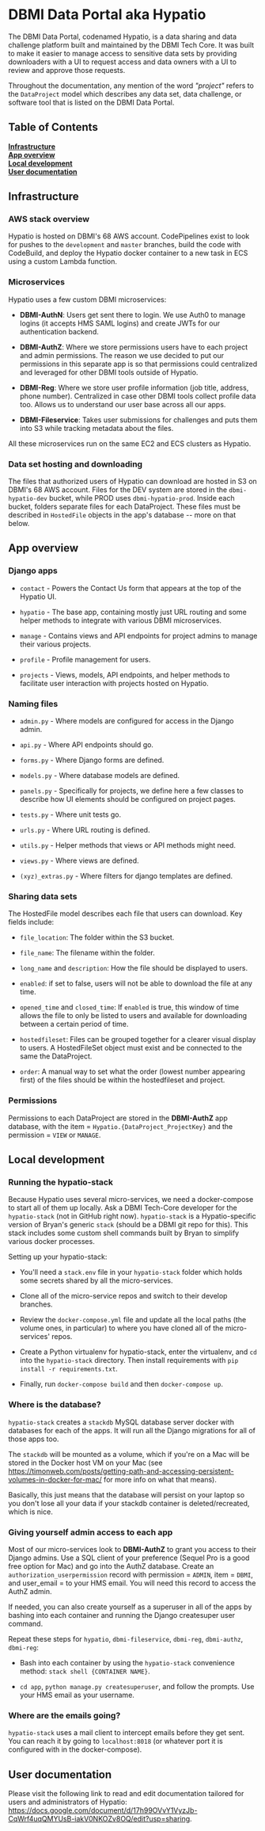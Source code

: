 # DBMI Data Portal aka Hypatio
The DBMI Data Portal, codenamed Hypatio, is a data sharing and data challenge platform built and maintained by the DBMI Tech Core. It was built to make it easier to manage access to sensitive data sets by providing downloaders with a UI to request access and data owners with a UI to review and approve those requests.

Throughout the documentation, any mention of the word *"project"* refers to the `DataProject` model which describes any data set, data challenge, or software tool that is listed on the DBMI Data Portal.

## Table of Contents
**[Infrastructure](#infrastructure)**<br>
**[App overview](#app-overview)**<br>
**[Local development](#local-development)**<br>
**[User documentation](#user-documentation)**<br>

## Infrastructure
### AWS stack overview
Hypatio is hosted on DBMI's 68 AWS account. CodePipelines exist to look for pushes to the `development` and `master` branches, build the code with CodeBuild, and deploy the Hypatio docker container to a new task in ECS using a custom Lambda function.

### Microservices
Hypatio uses a few custom DBMI microservices:

- **DBMI-AuthN**: Users get sent there to login. We use Auth0 to manage logins (it accepts HMS SAML logins) and create JWTs for our authentication backend.

- **DBMI-AuthZ**: Where we store permissions users have to each project and admin permissions. The reason we use decided to put our permissions in this separate app is so that permissions could centralized and leveraged for other DBMI tools outside of Hypatio.

- **DBMI-Reg**: Where we store user profile information (job title, address, phone number). Centralized in case other DBMI tools collect profile data too. Allows us to understand our user base across all our apps.

- **DBMI-Fileservice**: Takes user submissions for challenges and puts them into S3 while tracking metadata about the files.

All these microservices run on the same EC2 and ECS clusters as Hypatio.

### Data set hosting and downloading
The files that authorized users of Hypatio can download are hosted in S3 on DBMI's 68 AWS account. Files for the DEV system are stored in the `dbmi-hypatio-dev` bucket, while PROD uses `dbmi-hypatio-prod`. Inside each bucket, folders separate files for each DataProject. These files must be described in `HostedFile` objects in the app's database -- more on that below.

## App overview
### Django apps
- `contact` - Powers the Contact Us form that appears at the top of the Hypatio UI.

- `hypatio` - The base app, containing mostly just URL routing and some helper methods to integrate with various DBMI microservices.

- `manage` - Contains views and API endpoints for project admins to manage their various projects.

- `profile` - Profile management for users.

- `projects` - Views, models, API endpoints, and helper methods to facilitate user interaction with projects hosted on Hypatio.

### Naming files
- `admin.py` - Where models are configured for access in the Django admin.

- `api.py` - Where API endpoints should go.

- `forms.py` - Where Django forms are defined.

- `models.py` - Where database models are defined.

- `panels.py` - Specifically for projects, we define here a few classes to describe how UI elements should be configured on project pages.

- `tests.py` - Where unit tests go.

- `urls.py` - Where URL routing is defined.

- `utils.py` - Helper methods that views or API methods might need.

- `views.py` - Where views are defined.

- `(xyz)_extras.py` - Where filters for django templates are defined.

### Sharing data sets
The HostedFile model describes each file that users can download. Key fields include:

- `file_location`: The folder within the S3 bucket.

- `file_name`: The filename within the folder.

- `long_name` and `description`: How the file should be displayed to users.

- `enabled`: if set to false, users will not be able to download the file at any time.

- `opened_time` and `closed_time`: If `enabled` is true, this window of time allows the file to only be listed to users and available for downloading between a certain period of time.

- `hostedfileset`: Files can be grouped together for a clearer visual display to users. A HostedFileSet object must exist and be connected to the same the DataProject.

- `order`: A manual way to set what the order (lowest number appearing first) of the files should be within the hostedfileset and project.

### Permissions
Permissions to each DataProject are stored in the **DBMI-AuthZ** app database, with the item = `Hypatio.{DataProject_ProjectKey}` and the permission = `VIEW` or `MANAGE`.

## Local development
### Running the hypatio-stack
Because Hypatio uses several micro-services, we need a docker-compose to start all of them up locally. Ask a DBMI Tech-Core developer for the `hypatio-stack` (not in GitHub right now). `hypatio-stack` is a Hypatio-specific version of Bryan's generic `stack` (should be a DBMI git repo for this). This stack includes some custom shell commands built by Bryan to simplify various docker processes.

Setting up your hypatio-stack:

- You'll need a `stack.env` file in your `hypatio-stack` folder which holds some secrets shared by all the micro-services.

- Clone all of the micro-service repos and switch to their develop branches. 

- Review the `docker-compose.yml` file and update all the local paths (the volume ones, in particular) to where you have cloned all of the micro-services' repos.

- Create a Python virtualenv for hypatio-stack, enter the virtualenv, and `cd` into the `hypatio-stack` directory. Then install requirements with `pip install -r requirements.txt`. 

- Finally, run `docker-compose build` and then `docker-compose up`.

### Where is the database?
`hypatio-stack` creates a `stackdb` MySQL database server docker with databases for each of the apps. It will run all the Django migrations for all of those apps too. 

The `stackdb` will be mounted as a volume, which if you're on a Mac will be stored in the Docker host VM on your Mac (see <https://timonweb.com/posts/getting-path-and-accessing-persistent-volumes-in-docker-for-mac/> for more info on what that means). 

Basically, this just means that the database will persist on your laptop so you don't lose all your data if your stackdb container is deleted/recreated, which is nice.

### Giving yourself admin access to each app
Most of our micro-services look to **DBMI-AuthZ** to grant you access to their Django admins. Use a SQL client of your preference (Sequel Pro is a good free option for Mac) and go into the AuthZ database. Create an `authorization_userpermission` record with permission = `ADMIN`, item = `DBMI`, and user_email = to your HMS email. You will need this record to access the AuthZ admin.

If needed, you can also create yourself as a superuser in all of the apps by bashing into each container and running the Django createsuper user command.

Repeat these steps for `hypatio`, `dbmi-fileservice`, `dbmi-reg`, `dbmi-authz`, `dbmi-reg`:

- Bash into each container by using the `hypatio-stack` convenience method: `stack shell {CONTAINER NAME}`.

- `cd app`, `python manage.py createsuperuser`, and follow the prompts. Use your HMS email as your username.

### Where are the emails going?
`hypatio-stack` uses a mail client to intercept emails before they get sent. You can reach it by going to `localhost:8018` (or whatever port it is configured with in the docker-compose).

## User documentation
Please visit the following link to read and edit documentation tailored for users and administrators of Hypatio: <https://docs.google.com/document/d/17h99OVvY1VyzJb-CqWrf4uqQMYUsB-iakV0NKOZv8OQ/edit?usp=sharing>.